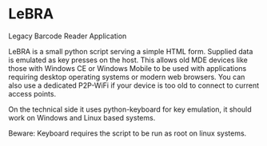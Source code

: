 # LeBRA
Legacy Barcode Reader Application

LeBRA is a small python script serving a simple HTML form. Supplied data is emulated as key presses on the host. This allows old MDE devices like those with Windows CE or Windows Mobile to be used with applications requiring desktop operating systems or modern web browsers. You can also use a dedicated P2P-WiFi if your device is too old to connect to current access points.

On the technical side it uses python-keyboard for key emulation, it should work on Windows and Linux based systems.

Beware: Keyboard requires the script to be run as root on linux systems.